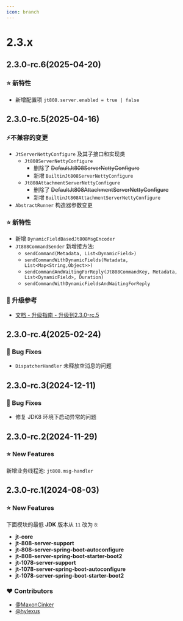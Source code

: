 ```yaml
---
icon: branch
---
```


# 2.3.x

## 2.3.0-rc.6(2025-04-20)

### ⭐ 新特性

- 新增配置项 `jt808.server.enabled = true | false`

## 2.3.0-rc.5(2025-04-16)

### ⚡不兼容的变更

- `JtServerNettyConfigure` 及其子接口和实现类
    - `Jt808ServerNettyConfigure`
        - 删除了 ~~DefaultJt808ServerNettyConfigure~~
        - 新增 `BuiltinJt808ServerNettyConfigure`
    - `Jt808AttachmentServerNettyConfigure`
        - 删除了 ~~DefaultJt808AttachmentServerNettyConfigure~~
        - 新增 `BuiltinJt808AttachmentServerNettyConfigure`
- `AbstractRunner` 构造器参数变更

### ⭐ 新特性

- 新增 `DynamicFieldBasedJt808MsgEncoder`
- `Jt808CommandSender` 新增接方法:
    - `sendCommand(Metadata, List<DynamicField>)`
    - `sendCommandWithDynamicFields(Metadata, List<Map<String,Object>>)`
    - `sendCommandAndWaitingForReply(Jt808CommandKey, Metadata, List<DynamicField>, Duration)`
    - `sendCommandWithDynamicFieldsAndWaitingForReply`

### 📖 升级参考

- [文档 - 升级指南 - 升级到2.3.0-rc.5](https://hylexus.github.io/jt-framework/v2/jt-808/guide/migration/upgrade-to-2.3.0-rc.5.html)

## 2.3.0-rc.4(2025-02-24)

### 🐞 Bug Fixes

- `DispatcherHandler` 未释放空消息的问题

## 2.3.0-rc.3(2024-12-11)

### 🐞 Bug Fixes

- 修复 JDK8 环境下启动异常的问题

## 2.3.0-rc.2(2024-11-29)

### ⭐ New Features

新增业务线程池: `jt808.msg-handler`

## 2.3.0-rc.1(2024-08-03)

### ⭐ New Features

下面模块的最低 **JDK** 版本从 `11` 改为 `8`:

- **jt-core**
- **jt-808-server-support**
- **jt-808-server-spring-boot-autoconfigure**
- **jt-808-server-spring-boot-starter-boot2**
- **jt-1078-server-support**
- **jt-1078-server-spring-boot-autoconfigure**
- **jt-1078-server-spring-boot-starter-boot2**

### ❤️ Contributors

- [@MaxonCinker](https://github.com/MaxonCinker)
- [@hylexus](https://github.com/hylexus)
